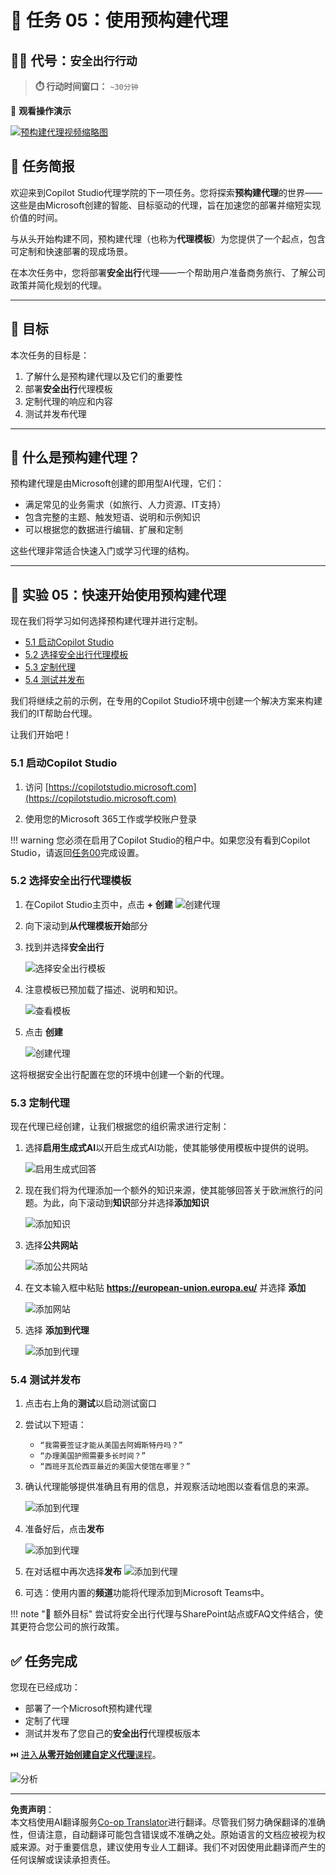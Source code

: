 <!--
CO_OP_TRANSLATOR_METADATA:
{
  "original_hash": "8e2c64a7f9303e58329ec8bb468c80b4",
  "translation_date": "2025-10-18T02:43:15+00:00",
  "source_file": "docs/recruit/05-using-prebuilt-agents/README.md",
  "language_code": "zh"
}
-->
# 🧰 任务 05：使用预构建代理  

## 🕵️‍♂️ 代号：`安全出行行动`

> **⏱️ 行动时间窗口：** `~30分钟`

🎥 **观看操作演示**

[![预构建代理视频缩略图](../../../../../translated_images/video-thumbnail.234ee62d2e4e837a7401776b5f092e5d5819f46a2e2859a92654b38f1381789f.zh.jpg)](https://www.youtube.com/watch?v=NmXsx8WjWuM "在YouTube上观看操作演示")

## 🎯 任务简报

欢迎来到Copilot Studio代理学院的下一项任务。您将探索**预构建代理**的世界——这些是由Microsoft创建的智能、目标驱动的代理，旨在加速您的部署并缩短实现价值的时间。

与从头开始构建不同，预构建代理（也称为**代理模板**）为您提供了一个起点，包含可定制和快速部署的现成场景。

在本次任务中，您将部署**安全出行**代理——一个帮助用户准备商务旅行、了解公司政策并简化规划的代理。

---

## 🧭 目标

本次任务的目标是：

1. 了解什么是预构建代理以及它们的重要性  
1. 部署**安全出行**代理模板  
1. 定制代理的响应和内容  
1. 测试并发布代理  

---

## 🧠 什么是预构建代理？

预构建代理是由Microsoft创建的即用型AI代理，它们：

- 满足常见的业务需求（如旅行、人力资源、IT支持）
- 包含完整的主题、触发短语、说明和示例知识
- 可以根据您的数据进行编辑、扩展和定制

这些代理非常适合快速入门或学习代理的结构。

---

## 🧪 实验 05：快速开始使用预构建代理

现在我们将学习如何选择预构建代理并进行定制。

- [5.1 启动Copilot Studio](../../../../../docs/recruit/05-using-prebuilt-agents)
- [5.2 选择安全出行代理模板](../../../../../docs/recruit/05-using-prebuilt-agents)
- [5.3 定制代理](../../../../../docs/recruit/05-using-prebuilt-agents)
- [5.4 测试并发布](../../../../../docs/recruit/05-using-prebuilt-agents)

我们将继续之前的示例，在专用的Copilot Studio环境中创建一个解决方案来构建我们的IT帮助台代理。

让我们开始吧！

### 5.1 启动Copilot Studio

1. 访问 [https://copilotstudio.microsoft.com](https://copilotstudio.microsoft.com)

1. 使用您的Microsoft 365工作或学校账户登录

!!! warning
    您必须在启用了Copilot Studio的租户中。如果您没有看到Copilot Studio，请返回[任务00](../00-course-setup/README.md)完成设置。

### 5.2 选择安全出行代理模板

1. 在Copilot Studio主页中，点击 **+ 创建**
    ![创建代理](../../../../../translated_images/create.ef22dd3e758823e9f17d69ef07c7db6fef8cbc00dd944ac65842bd3bd9f16efd.zh.png)

1. 向下滚动到**从代理模板开始**部分

1. 找到并选择**安全出行**

    ![选择安全出行模板](../../../../../translated_images/choose_template.01c90e72076da7f14a9c93120dec6932b57a109a506823dd3b195d8f610afb07.zh.png)

1. 注意模板已预加载了描述、说明和知识。

    ![查看模板](../../../../../translated_images/template-setup.0b2f5a8dd8c3e7e305d24461df3065a4ec435d3300df75287891830a9b91b974.zh.png)

1. 点击 **创建**

    ![创建代理](../../../../../translated_images/create-agent-setup.3383d353508b5e33593bd2961c1fbea29568a49868356844ab4cffdad584a655.zh.png)

这将根据安全出行配置在您的环境中创建一个新的代理。

### 5.3 定制代理

现在代理已经创建，让我们根据您的组织需求进行定制：

1. 选择**启用生成式AI**以开启生成式AI功能，使其能够使用模板中提供的说明。

    ![启用生成式回答](../../../../../translated_images/gen-answers.7e91d692123771a60b0b944956472a1323857f61ffa2c32231f12eeb9bec341c.zh.png)

1. 现在我们将为代理添加一个额外的知识来源，使其能够回答关于欧洲旅行的问题。为此，向下滚动到**知识**部分并选择**添加知识**

    ![添加知识](../../../../../translated_images/knowledge.d85f70ad6cffe8700b2f33f76633c1c37ce45a960a33e42b3b48eca2759449b5.zh.png)

1. 选择**公共网站**

    ![添加公共网站](../../../../../translated_images/public-website.cb547b2284c409058bbe7e0a46e503f2368911b0781eec530b9ae63cd174e0b9.zh.png)

1. 在文本输入框中粘贴 **<https://european-union.europa.eu/>** 并选择 **添加**

    ![添加网站](../../../../../translated_images/paste-add.bb80b0f0f9bcd47dfbf00ebcb0a5386fa892be795c2eee74a8348c0d2a6ab5ae.zh.png)

1. 选择 **添加到代理**

    ![添加到代理](../../../../../translated_images/add-to-agent.f139c87c5a79ddaa1eef244a93f76c6451c1374dbbf189c23ce24c49a65d6073.zh.png)

### 5.4 测试并发布

1. 点击右上角的**测试**以启动测试窗口  

1. 尝试以下短语：

    - `“我需要签证才能从美国去阿姆斯特丹吗？”`
    - `“办理美国护照需要多长时间？”`
    - `“西班牙瓦伦西亚最近的美国大使馆在哪里？”`

1. 确认代理能够提供准确且有用的信息，并观察活动地图以查看信息的来源。

    ![添加到代理](../../../../../translated_images/response-passport.e91b05c561f49cf5edbbdc6d7a61fffdcc4ad3d413bd17b09cca3f521a578be8.zh.png)

1. 准备好后，点击**发布**

    ![添加到代理](../../../../../translated_images/publish-1.0685cfdf10e365ee58a8d0160c5bab81aef8fa5fbd2eb65535d568f611532637.zh.png)

1. 在对话框中再次选择**发布**
    ![添加到代理](../../../../../translated_images/publish-2.9c3964d72347088eeaaf8c137921d5b67c9962bce0ad067f89e8999f75299aa2.zh.png)

1. 可选：使用内置的**频道**功能将代理添加到Microsoft Teams中。

!!! note "🧳 额外目标"
    尝试将安全出行代理与SharePoint站点或FAQ文件结合，使其更符合您公司的旅行政策。

## ✅ 任务完成

您现在已经成功：

- 部署了一个Microsoft预构建代理  
- 定制了代理
- 测试并发布了您自己的**安全出行**代理模板版本

⏭️ [进入**从零开始创建自定义代理**课程](../06-create-agent-from-conversation/README.md)。

<!-- markdownlint-disable-next-line MD033 -->
<img src="https://m365-visitor-stats.azurewebsites.net/agent-academy/recruit/05-using-prebuilt-agents" alt="分析" />

---

**免责声明**：  
本文档使用AI翻译服务[Co-op Translator](https://github.com/Azure/co-op-translator)进行翻译。尽管我们努力确保翻译的准确性，但请注意，自动翻译可能包含错误或不准确之处。原始语言的文档应被视为权威来源。对于重要信息，建议使用专业人工翻译。我们不对因使用此翻译而产生的任何误解或误读承担责任。